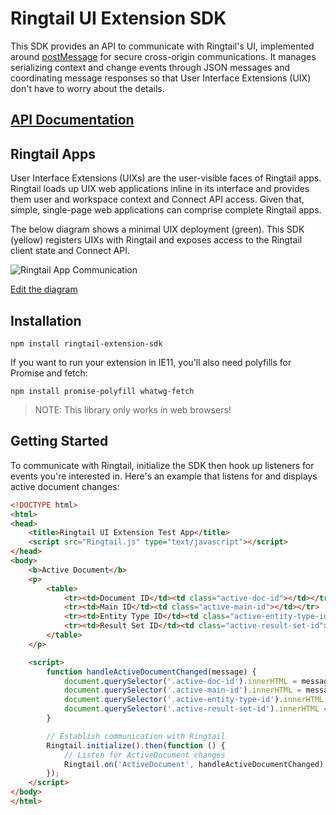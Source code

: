 # Ringtail UI Extension SDK
This SDK provides an API to communicate with Ringtail's UI, implemented around [postMessage](https://developer.mozilla.org/en-US/docs/Web/API/Window/postMessage) for secure cross-origin communications. It manages serializing context and change events through JSON messages and coordinating message responses so that User Interface Extensions (UIX) don't have to worry about the details.

## [API Documentation](API.md)

## Ringtail Apps
User Interface Extensions (UIXs) are the user-visible faces of Ringtail apps. Ringtail loads up UIX web applications inline in its interface and provides them user and workspace context and Connect API access. Given that, simple, single-page web applications can comprise complete Ringtail apps.

The below diagram shows a minimal UIX deployment (green). This SDK (yellow) registers UIXs with Ringtail and exposes access to the Ringtail client state and Connect API.

![Ringtail App Communication](https://docs.google.com/drawings/d/e/2PACX-1vQaelod9Flf14CCSyP4MhR4Qznl6n_0EllVzdNiB5gnvsdsYqO5bcwMbTphlMZUbr7tgKqqniZ0HuOx/pub?w=572&h=272)

[Edit the diagram](https://docs.google.com/drawings/d/19RsszUNRVVsDDBWSVHs8ffEncUDB66Hi78pgaAGGkhQ/edit?usp=sharing)

## Installation
`npm install ringtail-extension-sdk`

If you want to run your extension in IE11, you'll also need polyfills for Promise and fetch:

`npm install promise-polyfill whatwg-fetch`

> NOTE: This library only works in web browsers!

## Getting Started
To communicate with Ringtail, initialize the SDK then hook up listeners for events you're interested in. Here's an example that listens for and displays active document changes:

```html
<!DOCTYPE html>
<html>
<head>
    <title>Ringtail UI Extension Test App</title>
    <script src="Ringtail.js" type="text/javascript"></script>
</head>
<body>
    <b>Active Document</b>
    <p>
        <table>
            <tr><td>Document ID</td><td class="active-doc-id"></td></tr>
            <tr><td>Main ID</td><td class="active-main-id"></td></tr>
            <tr><td>Entity Type ID</td><td class="active-entity-type-id"></td></tr>
            <tr><td>Result Set ID</td><td class="active-result-set-id"></td></tr>
        </table>
    </p>

    <script>
        function handleActiveDocumentChanged(message) {
            document.querySelector('.active-doc-id').innerHTML = message.data.documentId;
            document.querySelector('.active-main-id').innerHTML = message.data.mainId;
            document.querySelector('.active-entity-type-id').innerHTML = message.data.entityTypeId;
            document.querySelector('.active-result-set-id').innerHTML = message.data.resultSetId;
        }

        // Establish communication with Ringtail
        Ringtail.initialize().then(function () {
            // Listen for ActiveDocument changes
            Ringtail.on('ActiveDocument', handleActiveDocumentChanged);
        });
    </script>
</body>
</html>
```
